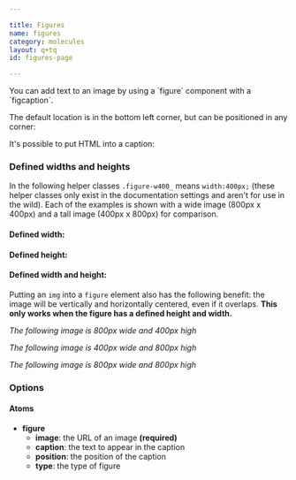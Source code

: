 ```yaml
---

title: Figures
name: figures
category: molecules
layout: q+tq
id: figures-page

---
```


<p class="lead">You can add text to an image by using a `figure` component with a `figcaption`.</p>

<script>
component("figure", { "image": "http://lorempixel.com/200/200/people/7", "caption": "Simple text caption"});
</script>

The default location is in the bottom left corner, but can be positioned in any corner:

<script>
component("figure", { "image": "http://lorempixel.com/200/200/people/1", "caption": "This is a caption", "position": "bottom-left"})
+component("figure", { "image": "http://lorempixel.com/200/200/people/2", "caption": "This is another caption", "position": "top-left"})
+component("figure", { "image": "http://lorempixel.com/200/200/people/3", "caption": "Here is yet another caption", "position": "top-right"})
+component("figure", { "image": "http://lorempixel.com/200/200/people/4", "caption": "Last caption, I promise", "position": "bottom-right"});
</script>

It's possible to put HTML into a caption:

<script>
component("figure", { "image": "http://lorempixel.com/600/400/people/5", "caption": "<h4>Look at this for a caption!</h4><p>Add in as much content as you want, being careful that the amount of content you add doesn't overwhelm the image.</p>"});
</script>

### Defined widths and heights

In the following helper classes `.figure-w400_` means `width:400px;` (these helper classes only exist in the documentation settings and aren't for use in the wild). Each of the examples is shown with a wide image (800px x 400px) and a tall image (400px x 800px) for comparison.

#### Defined width:

<script>
component("figure", { "type":"w400", "image": "http://lorempixel.com/800/400/people/5"});
</script>
<script>component("figure", { "type":"w400", "image": "http://lorempixel.com/400/800/people/6"});
</script>

#### Defined height:

<script>
component("figure", { "type":"h400", "image": "http://lorempixel.com/400/800/people/7"});
</script>
<script>
component("figure", { "type":"h400", "image": "http://lorempixel.com/800/400/people/8"});
</script>

#### Defined width and height:

Putting an `img` into a `figure` element also has the following benefit: the image will be vertically and horizontally centered, even if it overlaps. **This only works when the figure has a defined height and width.**

_The following image is 800px wide and 400px high_

<script>
component("figure", { "type":"w400 c-figure--h400", "image": "http://lorempixel.com/800/400/people/9"});
</script>

_The following image is 400px wide and 800px high_

<script>
component("figure", { "type":"w400 c-figure--h400", "image": "http://lorempixel.com/400/800/people/9"});
</script>

_The following image is 800px wide and 800px high_

<script>
component("figure", { "type":"w400 c-figure--h400", "image": "http://lorempixel.com/800/800/people/10"});
</script>


### Options

#### Atoms

* **figure**
  * **image**: the URL of an image **(required)**
  * **caption**: the text to appear in the caption
  * **position**: the position of the caption
  * **type**: the type of figure
